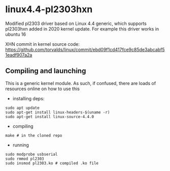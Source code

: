 # linux4.4-pl2303hxn
Modified pl2303 driver based on Linux 4.4 generic, which supports pl2303hxn added in 2020 kernel update. For example this driver works in ubuntu 16

XHN commit in kernel source code: https://github.com/torvalds/linux/commit/ebd09f1cd417fce9c85de3abcabf51eadf907a2a

## Compiling and launching

This is a generic kernel module. As such, if confused, there are loads of resources online on how to use this

- installing deps:
```
sudo apt update 
sudo apt-get install linux-headers-$(uname -r) 
sudo apt-get install linux-source-4.4.0 
```
- compiling
```
make # in the cloned repo
```
- running
```
sudo modprobe usbserial 
sudo rmmod pl2303
sudo insmod pl2303.ko # compiled .ko file
```
